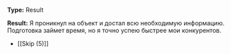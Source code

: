 **Type:** Result

**Result:** Я проникнул на объект и достал всю необходимую информацию. Подготовка займет время, но я точно успею быстрее мои конкурентов.

- [[Skip (5)]]